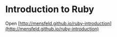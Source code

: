 # Introduction to Ruby

Open [http://mensfeld.github.io/ruby-introduction](http://mensfeld.github.io/ruby-introduction)
